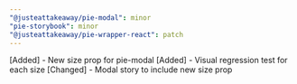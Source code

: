 ```yaml
---
"@justeattakeaway/pie-modal": minor
"pie-storybook": minor
"@justeattakeaway/pie-wrapper-react": patch
---
```


[Added] - New size prop for pie-modal
[Added] - Visual regression test for each size
[Changed] - Modal story to include new size prop
